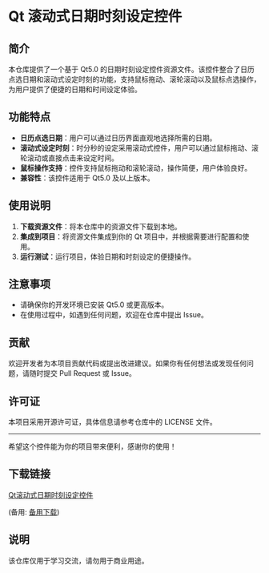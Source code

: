# Qt 滚动式日期时刻设定控件

## 简介

本仓库提供了一个基于 Qt5.0 的日期时刻设定控件资源文件。该控件整合了日历点选日期和滚动式设定时刻的功能，支持鼠标拖动、滚轮滚动以及鼠标点选操作，为用户提供了便捷的日期和时间设定体验。

## 功能特点

- **日历点选日期**：用户可以通过日历界面直观地选择所需的日期。
- **滚动式设定时刻**：时分秒的设定采用滚动式控件，用户可以通过鼠标拖动、滚轮滚动或直接点击来设定时间。
- **鼠标操作支持**：控件支持鼠标拖动和滚轮滚动，操作简便，用户体验良好。
- **兼容性**：该控件适用于 Qt5.0 及以上版本。

## 使用说明

1. **下载资源文件**：将本仓库中的资源文件下载到本地。
2. **集成到项目**：将资源文件集成到你的 Qt 项目中，并根据需要进行配置和使用。
3. **运行测试**：运行项目，体验日期和时刻设定的便捷操作。

## 注意事项

- 请确保你的开发环境已安装 Qt5.0 或更高版本。
- 在使用过程中，如遇到任何问题，欢迎在仓库中提出 Issue。

## 贡献

欢迎开发者为本项目贡献代码或提出改进建议。如果你有任何想法或发现任何问题，请随时提交 Pull Request 或 Issue。

## 许可证

本项目采用开源许可证，具体信息请参考仓库中的 LICENSE 文件。

---

希望这个控件能为你的项目带来便利，感谢你的使用！

## 下载链接
[Qt滚动式日期时刻设定控件](https://pan.quark.cn/s/49a5d42c41d6) 

(备用: [备用下载](https://pan.baidu.com/s/1c8683Gw9nuplGr2m8P78UQ?pwd=u3rh))

## 说明

该仓库仅用于学习交流，请勿用于商业用途。

